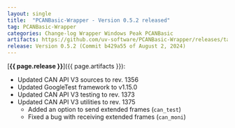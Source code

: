 ```yaml
---
layout: single
title:  "PCANBasic-Wrapper - Version 0.5.2 released"
tag: PCANBasic-Wrapper
categories: Change-log Wrapper Windows Peak PCANBasic
artifacts: https://github.com/uv-software/PCANBasic-Wrapper/releases/tag/v0.5.2
release: Version 0.5.2 (Commit b429a55 of August 2, 2024)
---
```

[**{{ page.release }}**]({{ page.artifacts }}):

- Updated CAN API V3 sources to rev. 1356
- Updated GoogleTest framework to v1.15.0
- Updated CAN API V3 testing to rev. 1373
- Updated CAN API V3 utilities to rev. 1375
  - Added an option to send extended frames (`can_test`)
  - Fixed a bug with receiving extended frames (`can_moni`)
